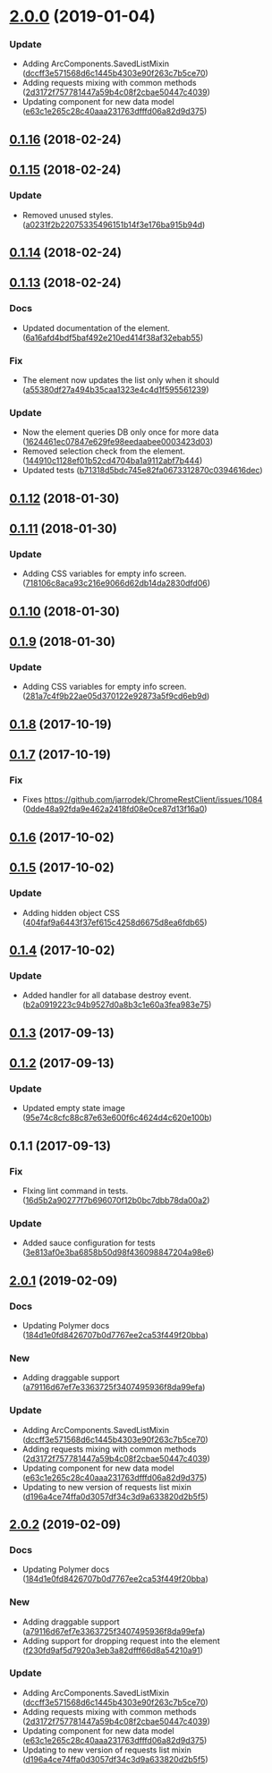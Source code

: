 <a name="2.0.0"></a>
# [2.0.0](https://github.com/advanced-rest-client/saved-menu/compare/0.1.15...2.0.0) (2019-01-04)


### Update

* Adding ArcComponents.SavedListMixin ([dccff3e571568d6c1445b4303e90f263c7b5ce70](https://github.com/advanced-rest-client/saved-menu/commit/dccff3e571568d6c1445b4303e90f263c7b5ce70))
* Adding requests mixing with common methods ([2d3172f757781447a59b4c08f2cbae50447c4039](https://github.com/advanced-rest-client/saved-menu/commit/2d3172f757781447a59b4c08f2cbae50447c4039))
* Updating component for new data model ([e63c1e265c28c40aaa231763dfffd06a82d9d375](https://github.com/advanced-rest-client/saved-menu/commit/e63c1e265c28c40aaa231763dfffd06a82d9d375))



<a name="0.1.16"></a>
## [0.1.16](https://github.com/advanced-rest-client/saved-menu/compare/0.1.15...0.1.16) (2018-02-24)




<a name="0.1.15"></a>
## [0.1.15](https://github.com/advanced-rest-client/saved-menu/compare/0.1.14...0.1.15) (2018-02-24)


### Update

* Removed unused styles. ([a0231f2b22075335496151b14f3e176ba915b94d](https://github.com/advanced-rest-client/saved-menu/commit/a0231f2b22075335496151b14f3e176ba915b94d))



<a name="0.1.14"></a>
## [0.1.14](https://github.com/advanced-rest-client/saved-menu/compare/0.1.13...0.1.14) (2018-02-24)




<a name="0.1.13"></a>
## [0.1.13](https://github.com/advanced-rest-client/saved-menu/compare/0.1.12...0.1.13) (2018-02-24)


### Docs

* Updated documentation of the element. ([6a16afd4bdf5baf492e210ed414f38af32ebab55](https://github.com/advanced-rest-client/saved-menu/commit/6a16afd4bdf5baf492e210ed414f38af32ebab55))

### Fix

* The element now updates the list only when it should ([a55380df27a494b35caa1323e4c4d1f595561239](https://github.com/advanced-rest-client/saved-menu/commit/a55380df27a494b35caa1323e4c4d1f595561239))

### Update

* Now the element queries DB only once for more data ([1624461ec07847e629fe98eedaabee0003423d03](https://github.com/advanced-rest-client/saved-menu/commit/1624461ec07847e629fe98eedaabee0003423d03))
* Removed selection check from the element. ([144910c1128ef01b52cd4704ba1a9112abf7b444](https://github.com/advanced-rest-client/saved-menu/commit/144910c1128ef01b52cd4704ba1a9112abf7b444))
* Updated tests ([b71318d5bdc745e82fa0673312870c0394616dec](https://github.com/advanced-rest-client/saved-menu/commit/b71318d5bdc745e82fa0673312870c0394616dec))



<a name="0.1.12"></a>
## [0.1.12](https://github.com/advanced-rest-client/saved-menu/compare/0.1.11...0.1.12) (2018-01-30)




<a name="0.1.11"></a>
## [0.1.11](https://github.com/advanced-rest-client/saved-menu/compare/0.1.10...0.1.11) (2018-01-30)


### Update

* Adding CSS variables for empty info screen. ([718106c8aca93c216e9066d62db14da2830dfd06](https://github.com/advanced-rest-client/saved-menu/commit/718106c8aca93c216e9066d62db14da2830dfd06))



<a name="0.1.10"></a>
## [0.1.10](https://github.com/advanced-rest-client/saved-menu/compare/0.1.9...0.1.10) (2018-01-30)




<a name="0.1.9"></a>
## [0.1.9](https://github.com/advanced-rest-client/saved-menu/compare/0.1.8...0.1.9) (2018-01-30)


### Update

* Adding CSS variables for empty info screen. ([281a7c4f9b22ae05d370122e92873a5f9cd6eb9d](https://github.com/advanced-rest-client/saved-menu/commit/281a7c4f9b22ae05d370122e92873a5f9cd6eb9d))



<a name="0.1.8"></a>
## [0.1.8](https://github.com/advanced-rest-client/saved-menu/compare/0.1.7...0.1.8) (2017-10-19)




<a name="0.1.7"></a>
## [0.1.7](https://github.com/advanced-rest-client/saved-menu/compare/0.1.6...0.1.7) (2017-10-19)


### Fix

* Fixes https://github.com/jarrodek/ChromeRestClient/issues/1084 ([0dde48a92fda9e462a2418fd08e0ce87d13f16a0](https://github.com/advanced-rest-client/saved-menu/commit/0dde48a92fda9e462a2418fd08e0ce87d13f16a0))



<a name="0.1.6"></a>
## [0.1.6](https://github.com/advanced-rest-client/saved-menu/compare/0.1.5...0.1.6) (2017-10-02)




<a name="0.1.5"></a>
## [0.1.5](https://github.com/advanced-rest-client/saved-menu/compare/0.1.4...0.1.5) (2017-10-02)


### Update

* Adding hidden object CSS ([404faf9a6443f37ef615c4258d6675d8ea6fdb65](https://github.com/advanced-rest-client/saved-menu/commit/404faf9a6443f37ef615c4258d6675d8ea6fdb65))



<a name="0.1.4"></a>
## [0.1.4](https://github.com/advanced-rest-client/saved-menu/compare/0.1.2...0.1.4) (2017-10-02)


### Update

* Added handler for all database destroy event. ([b2a0919223c94b9527d0a8b3c1e60a3fea983e75](https://github.com/advanced-rest-client/saved-menu/commit/b2a0919223c94b9527d0a8b3c1e60a3fea983e75))



<a name="0.1.3"></a>
## [0.1.3](https://github.com/advanced-rest-client/saved-menu/compare/0.1.2...0.1.3) (2017-09-13)




<a name="0.1.2"></a>
## [0.1.2](https://github.com/advanced-rest-client/saved-menu/compare/0.1.1...0.1.2) (2017-09-13)


### Update

* Updated empty state image ([95e74c8cfc88c87e63e600f6c4624d4c620e100b](https://github.com/advanced-rest-client/saved-menu/commit/95e74c8cfc88c87e63e600f6c4624d4c620e100b))



<a name="0.1.1"></a>
## 0.1.1 (2017-09-13)


### Fix

* FIxing lint command in tests. ([16d5b2a90277f7b696070f12b0bc7dbb78da00a2](https://github.com/advanced-rest-client/saved-menu/commit/16d5b2a90277f7b696070f12b0bc7dbb78da00a2))

### Update

* Added sauce configuration for tests ([3e813af0e3ba6858b50d98f436098847204a98e6](https://github.com/advanced-rest-client/saved-menu/commit/3e813af0e3ba6858b50d98f436098847204a98e6))



## [2.0.1](https://github.com/advanced-rest-client/saved-menu/compare/0.1.15...2.0.1) (2019-02-09)


### Docs

* Updating Polymer docs ([184d1e0fd8426707b0d7767ee2ca53f449f20bba](https://github.com/advanced-rest-client/saved-menu/commit/184d1e0fd8426707b0d7767ee2ca53f449f20bba))

### New

* Adding draggable support ([a79116d67ef7e3363725f3407495936f8da99efa](https://github.com/advanced-rest-client/saved-menu/commit/a79116d67ef7e3363725f3407495936f8da99efa))

### Update

* Adding ArcComponents.SavedListMixin ([dccff3e571568d6c1445b4303e90f263c7b5ce70](https://github.com/advanced-rest-client/saved-menu/commit/dccff3e571568d6c1445b4303e90f263c7b5ce70))
* Adding requests mixing with common methods ([2d3172f757781447a59b4c08f2cbae50447c4039](https://github.com/advanced-rest-client/saved-menu/commit/2d3172f757781447a59b4c08f2cbae50447c4039))
* Updating component for new data model ([e63c1e265c28c40aaa231763dfffd06a82d9d375](https://github.com/advanced-rest-client/saved-menu/commit/e63c1e265c28c40aaa231763dfffd06a82d9d375))
* Updating to new version of requests list mixin ([d196a4ce74ffa0d3057df34c3d9a633820d2b5f5](https://github.com/advanced-rest-client/saved-menu/commit/d196a4ce74ffa0d3057df34c3d9a633820d2b5f5))



## [2.0.2](https://github.com/advanced-rest-client/saved-menu/compare/0.1.15...2.0.2) (2019-02-09)


### Docs

* Updating Polymer docs ([184d1e0fd8426707b0d7767ee2ca53f449f20bba](https://github.com/advanced-rest-client/saved-menu/commit/184d1e0fd8426707b0d7767ee2ca53f449f20bba))

### New

* Adding draggable support ([a79116d67ef7e3363725f3407495936f8da99efa](https://github.com/advanced-rest-client/saved-menu/commit/a79116d67ef7e3363725f3407495936f8da99efa))
* Adding support for dropping request into the element ([f230fd9af5d7920a3eb3a82dfff66d8a54210a91](https://github.com/advanced-rest-client/saved-menu/commit/f230fd9af5d7920a3eb3a82dfff66d8a54210a91))

### Update

* Adding ArcComponents.SavedListMixin ([dccff3e571568d6c1445b4303e90f263c7b5ce70](https://github.com/advanced-rest-client/saved-menu/commit/dccff3e571568d6c1445b4303e90f263c7b5ce70))
* Adding requests mixing with common methods ([2d3172f757781447a59b4c08f2cbae50447c4039](https://github.com/advanced-rest-client/saved-menu/commit/2d3172f757781447a59b4c08f2cbae50447c4039))
* Updating component for new data model ([e63c1e265c28c40aaa231763dfffd06a82d9d375](https://github.com/advanced-rest-client/saved-menu/commit/e63c1e265c28c40aaa231763dfffd06a82d9d375))
* Updating to new version of requests list mixin ([d196a4ce74ffa0d3057df34c3d9a633820d2b5f5](https://github.com/advanced-rest-client/saved-menu/commit/d196a4ce74ffa0d3057df34c3d9a633820d2b5f5))



